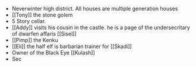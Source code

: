 - Neverwinter high district. All houses are multiple generation houses
- [[Tony]] the stone golem
- 5 Story cellar.
- [[Addy]] visits his cousin in the castle. he is a page of the undersecritary of dwarfen affaris [[Sisel]]
- [[Pimp]] the Kenku
- [[Eli]] the half elf is barbarian trainer for [[Skadi]]
- Owner of the Black Eye [[Kulash]]
- Sec